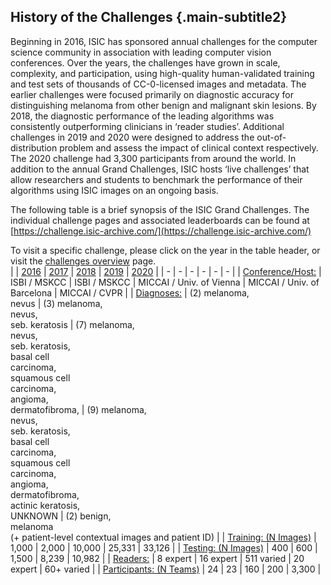 ## History of the Challenges {.main-subtitle2}

Beginning in 2016, ISIC has sponsored annual challenges for the computer science community in association with leading computer vision conferences. Over the years, the challenges have grown in scale, complexity, and participation, using high-quality human-validated training and test sets of thousands of CC-0-licensed images and metadata. The earlier challenges were focused primarily on diagnostic accuracy for distinguishing melanoma from other benign and malignant skin lesions. By 2018, the diagnostic performance of the leading algorithms was consistently outperforming clinicians in ‘reader studies’. Additional challenges in 2019 and 2020 were designed to address the out-of-distribution problem and assess the impact of clinical context respectively. The 2020 challenge had 3,300 participants from around the world. In addition to the annual Grand Challenges, ISIC hosts ‘live challenges’ that allow researchers and students to benchmark the performance of their algorithms using ISIC images on an ongoing basis. 

The following table is a brief synopsis of the ISIC Grand Challenges. The individual challenge pages and associated leaderboards can be found at [https://challenge.isic-archive.com/](https://challenge.isic-archive.com/)

To visit a specific challenge, please click on the year in the table header, or visit the [challenges overview](https://challenge.isic-archive.com/challenges) page.
<br />
| | [2016](https://challenge.isic-archive.com/landing/2016) | [2017](https://challenge.isic-archive.com/landing/2017) | [2018](https://challenge.isic-archive.com/landing/2018) | [2019](https://challenge.isic-archive.com/landing/2019) | [2020](https://www.kaggle.com/c/siim-isic-melanoma-classification/overview) |
| - | - | - | - | - | - |
| <u>Conference/Host:</u> | ISBI / MSKCC | ISBI / MSKCC | MICCAI / Univ. of Vienna | MICCAI / Univ. of Barcelona | MICCAI / CVPR |
| <u>Diagnoses:</u> | (2) melanoma,<br />nevus | (3) melanoma,<br />nevus,<br />seb.&nbsp;keratosis | (7) melanoma,<br />nevus,<br />seb.&nbsp;keratosis,<br />basal cell<br />carcinoma,<br />squamous cell<br />carcinoma,<br />angioma,<br />dermatofibroma,  | (9) melanoma,<br />nevus,<br />seb.&nbsp;keratosis,<br />basal cell<br />carcinoma,<br />squamous cell<br />carcinoma,<br />angioma,<br />dermatofibroma,<br />actinic keratosis,<br />UNKNOWN | (2) benign,<br />melanoma<br />(+ patient-level contextual images and patient ID) |
| <u>Training: (N  Images)</u> | 1,000 | 2,000 | 10,000 | 25,331 | 33,126 |
| <u>Testing:  (N Images)</u> | 400 | 600 | 1,500 | 8,239 | 10,982 |
| <u>Readers:</u> | 8 expert | 16 expert | 511 varied | 20 expert | 60+ varied |
| <u>Participants: (N Teams)</u> | 24 | 23 | 160 | 200 | 3,300 |
